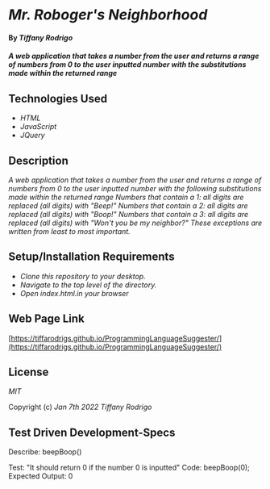 # _Mr. Roboger's Neighborhood_

#### By _**Tiffany Rodrigo**_

#### _A web application that takes a number from the user and returns a range of numbers from 0 to the user inputted number with the  substitutions made within the returned range_

## Technologies Used

* _HTML_
* _JavaScript_
* _JQuery_


## Description

_A web application that takes a number from the user and returns a range of numbers from 0 to the user inputted number with the following substitutions made within the returned range
Numbers that contain a 1: all digits are replaced (all digits) with "Beep!"
Numbers that contain a 2: all digits are replaced (all digits) with "Boop!"
Numbers that contain a 3: all digits are replaced (all digits) with "Won't you be my neighbor?"
These exceptions are written from least to most important._

## Setup/Installation Requirements

* _Clone this repository to your desktop._
* _Navigate to the top level of the directory._
* _Open index.html.in your browser_

## Web Page Link
[https://tiffarodrigs.github.io/ProgrammingLanguageSuggester/](https://tiffarodrigs.github.io/ProgrammingLanguageSuggester/)



## License

_MIT_

Copyright (c) _Jan 7th 2022_ _Tiffany Rodrigo_


## Test Driven Development-Specs

Describe: beepBoop()

Test: "It should return  0 if the number 0 is inputted"
Code: beepBoop(0);
Expected Output: 0